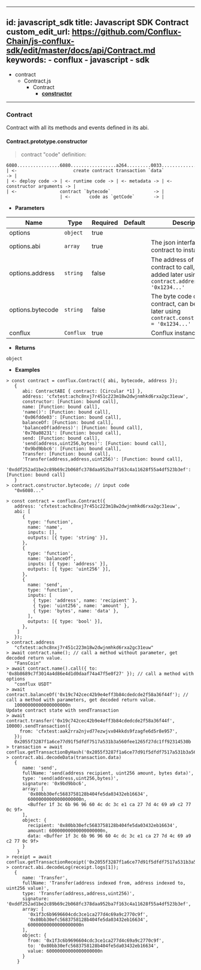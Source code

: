 ---
  id: javascript_sdk
  title: Javascript SDK Contract
  custom_edit_url: https://github.com/Conflux-Chain/js-conflux-sdk/edit/master/docs/api/Contract.md
  keywords:
    - conflux
    - javascript
    - sdk
  ---
  
  - contract
    - Contract.js
        - Contract
            - [**constructor**](#contract/Contract.js/Contract/**constructor**)

----------------------------------------

### Contract <a id="contract/Contract.js/Contract"></a>

Contract with all its methods and events defined in its abi.

#### Contract.prototype.**constructor** <a id="contract/Contract.js/Contract/**constructor**"></a>

> contract "code" definition:
```
6080................6080.................a264.........0033...............................
| <-                     create contract transaction `data`                          -> |
| <- deploy code -> | <- runtime code -> | <- metadata -> | <- constructor arguments -> |
| <-                contract `bytecode`                -> |
                    | <-       code as `getCode`       -> |
```

* **Parameters**

Name             | Type      | Required | Default | Description
-----------------|-----------|----------|---------|-----------------------------------------------------------------------------------------------------
options          | `object`  | true     |         |
options.abi      | `array`   | true     |         | The json interface for the contract to instantiate
options.address  | `string`  | false    |         | The address of the smart contract to call, can be added later using `contract.address = '0x1234...'`
options.bytecode | `string`  | false    |         | The byte code of the contract, can be added later using `contract.constructor.code = '0x1234...'`
conflux          | `Conflux` | true     |         | Conflux instance.

* **Returns**

`object` 

* **Examples**

```
> const contract = conflux.Contract({ abi, bytecode, address });
   {
      abi: ContractABI { contract: [Circular *1] },
      address: 'cfxtest:achc8nxj7r451c223m18w2dwjnmhkd6rxa2gc31euw',
      constructor: [Function: bound call],
      name: [Function: bound call],
      'name()': [Function: bound call],
      '0x06fdde03': [Function: bound call],
      balanceOf: [Function: bound call],
      'balanceOf(address)': [Function: bound call],
      '0x70a08231': [Function: bound call],
      send: [Function: bound call],
      'send(address,uint256,bytes)': [Function: bound call],
      '0x9bd9bbc6': [Function: bound call],
      Transfer: [Function: bound call],
      'Transfer(address,address,uint256)': [Function: bound call],
      '0xddf252ad1be2c89b69c2b068fc378daa952ba7f163c4a11628f55a4df523b3ef': [Function: bound call]
   }
> contract.constructor.bytecode; // input code
   "0x6080..."
```

```
> const contract = conflux.Contract({
   address: 'cfxtest:achc8nxj7r451c223m18w2dwjnmhkd6rxa2gc31euw',
   abi: [
      {
        type: 'function',
        name: 'name',
        inputs: [],
        outputs: [{ type: 'string' }],
      },
      {
        type: 'function',
        name: 'balanceOf',
        inputs: [{ type: 'address' }],
        outputs: [{ type: 'uint256' }],
      },
      {
        name: 'send',
        type: 'function',
        inputs: [
          { type: 'address', name: 'recipient' },
          { type: 'uint256', name: 'amount' },
          { type: 'bytes', name: 'data' },
        ],
        outputs: [{ type: 'bool' }],
      },
    ]
   });
> contract.address
   "cfxtest:achc8nxj7r451c223m18w2dwjnmhkd6rxa2gc31euw"
> await contract.name(); // call a method without parameter, get decoded return value.
   "FansCoin"
> await contract.name().call({ to: '0x8b8689c7f3014a4d86e4d1d0daaf74a47f5e0f27' }); // call a method with options
   "conflux USDT"
> await contract.balanceOf('0x19c742cec42b9e4eff3b84cdedcde2f58a36f44f'); // call a method with parameters, get decoded return value.
   10000000000000000000n
Update contract state with sendTransaction
> await contract.transfer('0x19c742cec42b9e4eff3b84cdedcde2f58a36f44f', 10000).sendTransaction({
     from: 'cfxtest:aak2rra2njvd77ezwjvx04kkds9fzagfe6d5r8e957',
   });
   0x2055f3287f1a6ce77d91f5dfdf7517a531b3a560fee1265f27dc1ff92314530b
> transaction = await conflux.getTransactionByHash('0x2055f3287f1a6ce77d91f5dfdf7517a531b3a560fee1265f27dc1ff92314530b');
> contract.abi.decodeData(transaction.data)
   {
      name: 'send',
      fullName: 'send(address recipient, uint256 amount, bytes data)',
      type: 'send(address,uint256,bytes)',
      signature: '0x9bd9bbc6',
      array: [
        '0x80bb30efc5683758128b404fe5da03432eb16634',
        60000000000000000000n,
        <Buffer 1f 3c 6b 96 96 60 4c dc 3c e1 ca 27 7d 4c 69 a9 c2 77 0c 9f>
      ],
      object: {
        recipient: '0x80bb30efc5683758128b404fe5da03432eb16634',
        amount: 60000000000000000000n,
        data: <Buffer 1f 3c 6b 96 96 60 4c dc 3c e1 ca 27 7d 4c 69 a9 c2 77 0c 9f>
      }
    }
> receipt = await conflux.getTransactionReceipt('0x2055f3287f1a6ce77d91f5dfdf7517a531b3a560fee1265f27dc1ff92314530b');
> contract.abi.decodeLog(receipt.logs[1]);
   {
      name: 'Transfer',
      fullName: 'Transfer(address indexed from, address indexed to, uint256 value)',
      type: 'Transfer(address,address,uint256)',
      signature: '0xddf252ad1be2c89b69c2b068fc378daa952ba7f163c4a11628f55a4df523b3ef',
      array: [
        '0x1f3c6b9696604cdc3ce1ca277d4c69a9c2770c9f',
        '0x80bb30efc5683758128b404fe5da03432eb16634',
        60000000000000000000n
      ],
      object: {
        from: '0x1f3c6b9696604cdc3ce1ca277d4c69a9c2770c9f',
        to: '0x80bb30efc5683758128b404fe5da03432eb16634',
        value: 60000000000000000000n
      }
    }
```
  